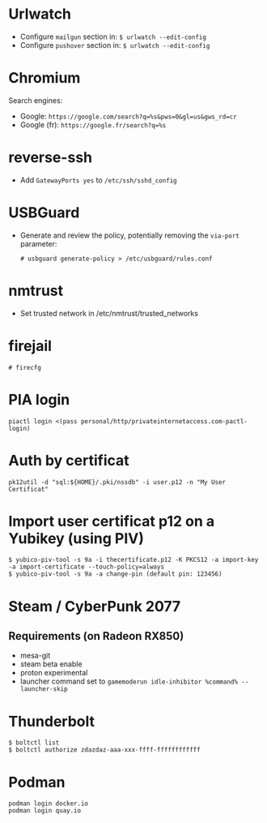 # Urlwatch

- Configure `mailgun` section in: `$ urlwatch --edit-config`
- Configure `pushover` section in: `$ urlwatch --edit-config`

# Chromium

Search engines:

- Google: `https://google.com/search?q=%s&pws=0&gl=us&gws_rd=cr`
- Google (fr): `https://google.fr/search?q=%s`

# reverse-ssh

- Add `GatewayPorts yes` to `/etc/ssh/sshd_config`

# USBGuard

- Generate and review the policy, potentially removing the `via-port` parameter:

  ```
  # usbguard generate-policy > /etc/usbguard/rules.conf
  ```

# nmtrust

- Set trusted network in /etc/nmtrust/trusted_networks

# firejail

```
# firecfg
```

# PIA login

```
piactl login <(pass personal/http/privateinternetaccess.com-pactl-login)
```

# Auth by certificat

```
pk12util -d "sql:${HOME}/.pki/nssdb" -i user.p12 -n "My User Certificat"
```

# Import user certificat p12 on a Yubikey (using PIV)

```
$ yubico-piv-tool -s 9a -i thecertificate.p12 -K PKCS12 -a import-key -a import-certificate --touch-policy=always
$ yubico-piv-tool -s 9a -a change-pin (default pin: 123456)
```

# Steam / CyberPunk 2077

## Requirements (on Radeon RX850)

- mesa-git
- steam beta enable
- proton experimental
- launcher command set to `gamemoderun idle-inhibitor %command% --launcher-skip`

# Thunderbolt

```
$ boltctl list
$ boltctl authorize zdazdaz-aaa-xxx-ffff-ffffffffffff
```

# Podman

```
podman login docker.io
podman login quay.io
```
